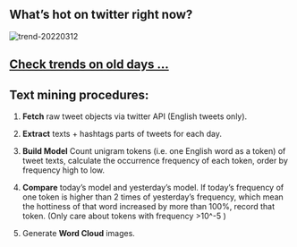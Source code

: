 ## What’s hot on twitter right now?

![trend-20220312][wordcloud]

[wordcloud]: https://raw.githubusercontent.com/xdqc/tweet-trend-everyday/master/word-cloud/trend-20220312.png?token=AF5V4P7ADR6KQBZ4CEDTNIK6AXRMU "trend-20220312"

## [Check trends on old days ...](https://github.com/xdqc/tweet-trend-everyday/tree/master/word-cloud)

## Text mining procedures:

1. **Fetch** raw tweet objects via twitter API (English tweets only).

2. **Extract** texts + hashtags parts of tweets for each day.

3. **Build Model** Count unigram tokens (i.e. one English word as a token) of tweet texts, calculate the occurrence frequency of each token, order by frequency high to low.

4. **Compare** today’s model and yesterday’s model. If today’s frequency of one token is higher than 2 times of yesterday’s frequency, which mean the hottiness of that word increased by more than 100%, record that token. (Only care about tokens with frequency >10^-5 )

5. Generate **Word Cloud** images.
